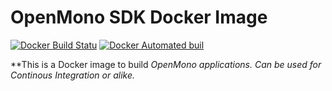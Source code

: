 # OpenMono SDK Docker Image

[![Docker Build Statu](https://img.shields.io/docker/build/monolit/sdk.svg)](https://hub.docker.com/r/monolit/sdk) [![Docker Automated buil](https://img.shields.io/docker/automated/monolit/sdk.svg)](https://hub.docker.com/r/monolit/sdk)

**This is a Docker image to build *OpenMono applications. Can be used for _Continous Integration_ or alike.*